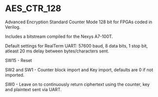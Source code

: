 # AES_CTR_128
Advanced Encryption Standard Counter Mode 128 bit for FPGAs coded in Verilog.


Includes a bitstream compiled for the Nexys A7-100T.


Default settings for RealTerm UART: 57600 baud, 8 data bits, 1 stop bit, atleast 20 ms delay between bytes/characters sent.

SW15 - Reset

SW2 and SW1 - Counter block import and Key import, defaults are 0 if not imported.

SW0 - Leave on to continuously return ciphertext using the counter, key and plaintext sent via UART.
